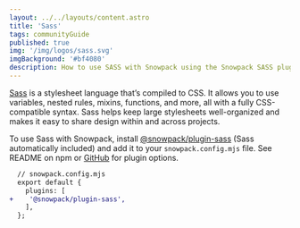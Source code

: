 ```yaml
---
layout: ../../layouts/content.astro
title: 'Sass'
tags: communityGuide
published: true
img: '/img/logos/sass.svg'
imgBackground: '#bf4080'
description: How to use SASS with Snowpack using the Snowpack SASS plugin
---
```


[Sass](https://www.sass-lang.com/) is a stylesheet language that’s compiled to CSS. It allows you to use variables, nested rules, mixins, functions, and more, all with a fully CSS-compatible syntax. Sass helps keep large stylesheets well-organized and makes it easy to share design within and across projects.

To use Sass with Snowpack, install [@snowpack/plugin-sass](https://www.npmjs.com/package/@snowpack/plugin-sass) (Sass automatically included) and add it to your `snowpack.config.mjs` file. See README on npm or [GitHub](https://github.com/snowpackjs/snowpack/tree/main/plugins/plugin-sass#plugin-options) for plugin options.

```diff
  // snowpack.config.mjs
  export default {
    plugins: [
+    '@snowpack/plugin-sass',
    ],
  };
```
